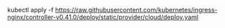 kubectl apply -f https://raw.githubusercontent.com/kubernetes/ingress-nginx/controller-v0.41.0/deploy/static/provider/cloud/deploy.yaml